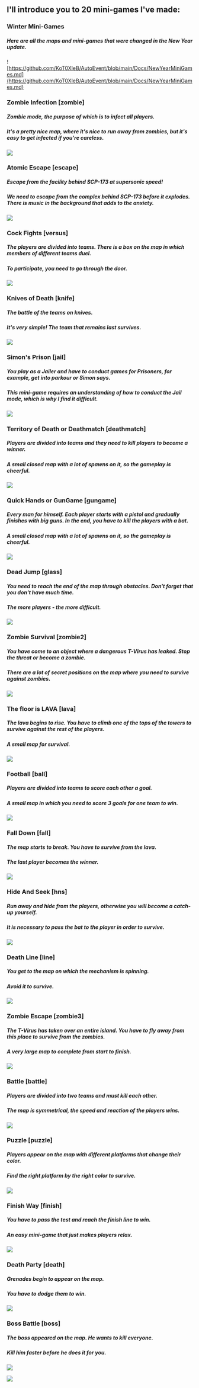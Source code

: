 ## I'll introduce you to 20 mini-games I've made:

### Winter Mini-Games
##### Here are all the maps and mini-games that were changed in the New Year update.
![https://github.com/KoT0XleB/AutoEvent/blob/main/Docs/NewYearMiniGames.md](https://github.com/KoT0XleB/AutoEvent/blob/main/Docs/NewYearMiniGames.md)

### Zombie Infection [zombie]
##### Zombie mode, the purpose of which is to infect all players. 
##### It's a pretty nice map, where it's nice to run away from zombies, but it's easy to get infected if you're careless.
![](https://github.com/swdmeow/AutoEvent-Exiled/blob/main/Photos/Zombie.png)

### Atomic Escape [escape]
##### Escape from the facility behind SCP-173 at supersonic speed!
##### We need to escape from the complex behind SCP-173 before it explodes. There is music in the background that adds to the anxiety.
![](https://github.com/swdmeow/AutoEvent-Exiled/blob/main/Photos/Escape.png)

### Cock Fights [versus]
##### The players are divided into teams. There is a box on the map in which members of different teams duel.
##### To participate, you need to go through the door.
![](https://github.com/swdmeow/AutoEvent-Exiled/blob/main/Photos/Duel.png)

### Knives of Death [knife]
##### The battle of the teams on knives.
##### It's very simple! The team that remains last survives.
![](https://github.com/swdmeow/AutoEvent-Exiled/blob/main/Photos/Knife.png)

### Simon's Prison [jail]
##### You play as a Jailer and have to conduct games for Prisoners, for example, get into parkour or Simon says.
##### This mini-game requires an understanding of how to conduct the Jail mode, which is why I find it difficult.
![](https://github.com/swdmeow/AutoEvent-Exiled/blob/main/Photos/Jail.png)

### Territory of Death or Deathmatch [deathmatch]
##### Players are divided into teams and they need to kill players to become a winner.
##### A small closed map with a lot of spawns on it, so the gameplay is cheerful.
![](https://github.com/swdmeow/AutoEvent-Exiled/blob/main/Photos/Deathmatch.png)

### Quick Hands or GunGame [gungame]
##### Every man for himself. Each player starts with a pistol and gradually finishes with big guns. In the end, you have to kill the players with a bat.
##### A small closed map with a lot of spawns on it, so the gameplay is cheerful.
![](https://github.com/swdmeow/AutoEvent-Exiled/blob/main/Photos/GunGame.png)

### Dead Jump [glass]
##### You need to reach the end of the map through obstacles. Don't forget that you don't have much time.
##### The more players - the more difficult.
![](https://github.com/KoT0XleB/AutoEvent/blob/main/Photos/Glass1.png)

### Zombie Survival [zombie2]
##### You have come to an object where a dangerous T-Virus has leaked. Stop the threat or become a zombie.
##### There are a lot of secret positions on the map where you need to survive against zombies.
![](https://github.com/KoT0XleB/AutoEvent/blob/main/Photos/Survival1.png)

### The floor is LAVA [lava]
##### The lava begins to rise. You have to climb one of the tops of the towers to survive against the rest of the players.
##### A small map for survival.
![](https://github.com/KoT0XleB/AutoEvent/blob/main/Photos/Lava2.png)

### Football [ball]
##### Players are divided into teams to score each other a goal.
##### A small map in which you need to score 3 goals for one team to win.
![](https://github.com/KoT0XleB/AutoEvent/blob/main/Photos/Football1.png)

### Fall Down [fall]
##### The map starts to break. You have to survive from the lava.
##### The last player becomes the winner.
![](https://github.com/KoT0XleB/AutoEvent/blob/main/Photos/FallDown.png)

### Hide And Seek [hns]
##### Run away and hide from the players, otherwise you will become a catch-up yourself.
##### It is necessary to pass the bat to the player in order to survive.
![](https://github.com/KoT0XleB/AutoEvent/blob/main/Photos/HideAndSeek.png)

### Death Line [line]
##### You get to the map on which the mechanism is spinning.
##### Avoid it to survive.
![](https://github.com/KoT0XleB/AutoEvent/blob/main/Photos/Line1.png)

### Zombie Escape [zombie3]
##### The T-Virus has taken over an entire island. You have to fly away from this place to survive from the zombies.
##### A very large map to complete from start to finish.
![](https://github.com/KoT0XleB/AutoEvent/blob/main/Photos/Zombie%20Escape.png)

### Battle [battle]
##### Players are divided into two teams and must kill each other.
##### The map is symmetrical, the speed and reaction of the players wins.
![](https://github.com/KoT0XleB/AutoEvent/blob/main/Photos/Battle2.png)

### Puzzle [puzzle]
##### Players appear on the map with different platforms that change their color.
##### Find the right platform by the right color to survive.
![](https://github.com/KoT0XleB/AutoEvent/blob/main/Photos/Puzzle1.png)

### Finish Way [finish]
##### You have to pass the test and reach the finish line to win.
##### An easy mini-game that just makes players relax.
![](https://github.com/KoT0XleB/AutoEvent/blob/main/Photos/FinishWay.png)

### Death Party [death]
##### Grenades begin to appear on the map. 
##### You have to dodge them to win.
![](https://github.com/KoT0XleB/AutoEvent/blob/main/Photos/DeathParty1.png)

### Boss Battle [boss]
##### The boss appeared on the map. He wants to kill everyone.
##### Kill him faster before he does it for you.
![](https://github.com/KoT0XleB/AutoEvent/blob/main/Photos/Boss.png)

[![](https://github.com/KoT0XleB/AutoEvent/blob/main/Photos/Back.png)](https://github.com/KoT0XleB/AutoEvent)
